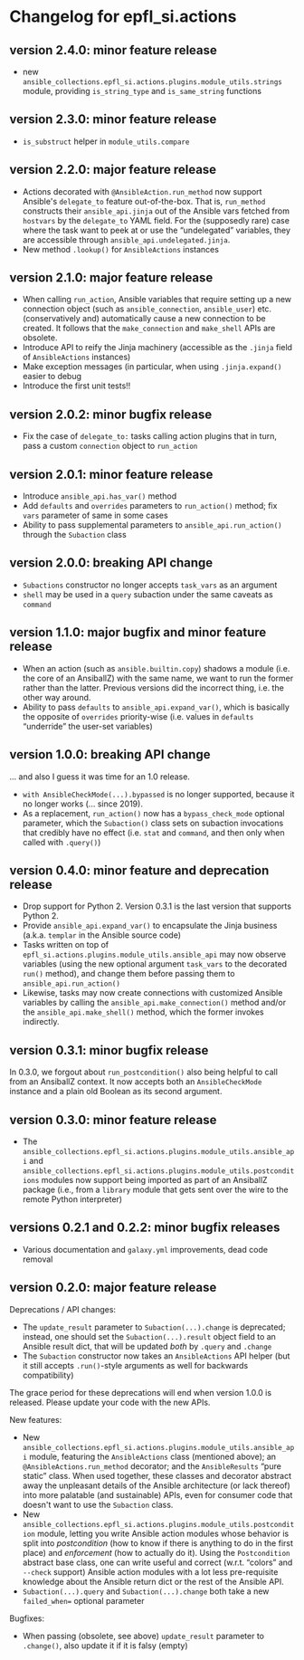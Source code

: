 # Changelog for epfl_si.actions

## version 2.4.0: minor feature release

- new `ansible_collections.epfl_si.actions.plugins.module_utils.strings` module, providing `is_string_type` and `is_same_string` functions

## version 2.3.0: minor feature release

- `is_substruct` helper in `module_utils.compare`

## version 2.2.0: major feature release

- Actions decorated with `@AnsibleAction.run_method` now support Ansible's `delegate_to` feature out-of-the-box. That is, `run_method` constructs their `ansible_api.jinja` out of the Ansible vars fetched from `hostvars` by the `delegate_to` YAML field. For the (supposedly rare) case where the task want to peek at or use the “undelegated” variables, they are accessible through `ansible_api.undelegated.jinja`.
- New method `.lookup()` for `AnsibleActions` instances

## version 2.1.0: major feature release

- When calling `run_action`, Ansible variables that require setting up a new connection object (such as `ansible_connection`, `ansible_user`) etc. (conservatively and) automatically cause a new connection to be created. It follows that the `make_connection` and `make_shell` APIs are obsolete.
- Introduce API to reify the Jinja machinery (accessible as the `.jinja` field of `AnsibleActions` instances)
- Make exception messages (in particular, when using `.jinja.expand()` easier to debug
- Introduce the first unit tests!!

## version 2.0.2: minor bugfix release

- Fix the case of `delegate_to:` tasks calling action plugins that in turn, pass a custom `connection` object to `run_action`

## version 2.0.1: minor feature release

- Introduce `ansible_api.has_var()` method
- Add `defaults` and `overrides` parameters to `run_action()` method; fix `vars` parameter of same in some cases
- Ability to pass supplemental parameters to `ansible_api.run_action()` through the `Subaction` class

## version 2.0.0: breaking API change

- `Subactions` constructor no longer accepts `task_vars` as an argument
- `shell` may be used in a `query` subaction under the same caveats as `command`

## version 1.1.0: major bugfix and minor feature release

- When an action (such as `ansible.builtin.copy`) shadows a module (i.e. the core of an AnsiballZ) with the same name, we want to run the former rather than the latter. Previous versions did the incorrect thing, i.e. the other way around.
- Ability to pass `defaults` to `ansible_api.expand_var()`, which is basically the opposite of `overrides` priority-wise (i.e. values in `defaults` “underride” the user-set variables)

## version 1.0.0: breaking API change

... and also I guess it was time for an 1.0 release.

- `with AnsibleCheckMode(...).bypassed` is no longer supported, because it no longer works (... since 2019).
- As a replacement, `run_action()` now has a `bypass_check_mode` optional parameter, which the `Subaction()` class sets on subaction invocations that credibly have no effect (i.e. `stat` and `command`, and then only when called with `.query()`)

## version 0.4.0: minor feature and deprecation release

- Drop support for Python 2. Version 0.3.1 is the last version that supports Python 2.
- Provide `ansible_api.expand_var()` to encapsulate the Jinja business (a.k.a. `templar` in the Ansible source code)
- Tasks written on top of `epfl_si.actions.plugins.module_utils.ansible_api` may now observe variables (using the new optional argument `task_vars` to the decorated `run()` method), and change them before passing them to `ansible_api.run_action()`
- Likewise, tasks may now create connections with customized Ansible variables by calling the `ansible_api.make_connection()` method and/or the `ansible_api.make_shell()` method, which the former invokes indirectly.

## version 0.3.1: minor bugfix release

In 0.3.0, we forgout about `run_postcondition()` also being helpful to call from an AnsiballZ context. It now accepts both an `AnsibleCheckMode` instance and a plain old Boolean as its second argument.

## version 0.3.0: minor feature release

- The `ansible_collections.epfl_si.actions.plugins.module_utils.ansible_api` and `ansible_collections.epfl_si.actions.plugins.module_utils.postconditions` modules now support being imported as part of an AnsiballZ package (i.e., from a `library` module that gets sent over the wire to the remote Python interpreter)

## versions 0.2.1 and 0.2.2: minor bugfix releases

- Various documentation and `galaxy.yml` improvements, dead code removal

## version 0.2.0: major feature release

Deprecations / API changes:
- The `update_result` parameter to `Subaction(...).change` is deprecated; instead, one should set the `Subaction(...).result` object field to an Ansible result dict, that will be updated *both* by `.query` and `.change`
- The `Subaction` constructor now takes an `AnsibleActions` API helper (but it still accepts `.run()`-style arguments as well for backwards compatibility)

The grace period for these deprecations will end when version 1.0.0 is released. Please update your code with the new APIs.

New features:
- New `ansible_collections.epfl_si.actions.plugins.module_utils.ansible_api` module, featuring the `AnsibleActions` class (mentioned above); an `@AnsibleActions.run_method` decorator; and the `AnsibleResults` “pure static” class. When used together, these classes and decorator abstract away the unpleasant details of the Ansible architecture (or lack thereof) into more palatable (and sustainable) APIs, even for consumer code that doesn't want to use the `Subaction` class.
- New `ansible_collections.epfl_si.actions.plugins.module_utils.postcondition` module, letting you write Ansible action modules whose behavior is split into *postcondition* (how to know if there is anything to do in the first place) and *enforcement* (how to actually do it). Using the `Postcondition` abstract base class, one can write useful and correct (w.r.t. “colors” and `--check` support) Ansible action modules with a lot less pre-requisite knowledge about the Ansible return dict or the rest of the Ansible API.
- `Subaction(...).query` and `Subaction(...).change` both take a new `failed_when=` optional parameter

Bugfixes:
- When passing (obsolete, see above) `update_result` parameter to `.change()`, also update it if it is falsy (empty)
